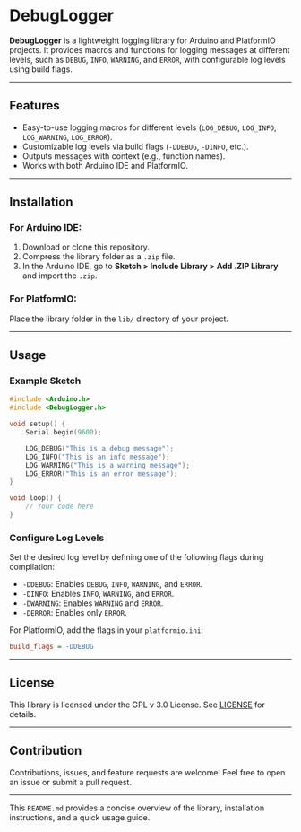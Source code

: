 # DebugLogger

**DebugLogger** is a lightweight logging library for Arduino and PlatformIO projects. It provides macros and functions for logging messages at different levels, such as `DEBUG`, `INFO`, `WARNING`, and `ERROR`, with configurable log levels using build flags.

---

## Features

- Easy-to-use logging macros for different levels (`LOG_DEBUG`, `LOG_INFO`, `LOG_WARNING`, `LOG_ERROR`).
- Customizable log levels via build flags (`-DDEBUG`, `-DINFO`, etc.).
- Outputs messages with context (e.g., function names).
- Works with both Arduino IDE and PlatformIO.

---

## Installation

### For Arduino IDE:
1. Download or clone this repository.
2. Compress the library folder as a `.zip` file.
3. In the Arduino IDE, go to **Sketch > Include Library > Add .ZIP Library** and import the `.zip`.

### For PlatformIO:
Place the library folder in the `lib/` directory of your project.

---

## Usage

### Example Sketch
```cpp
#include <Arduino.h>
#include <DebugLogger.h>

void setup() {
    Serial.begin(9600);

    LOG_DEBUG("This is a debug message");
    LOG_INFO("This is an info message");
    LOG_WARNING("This is a warning message");
    LOG_ERROR("This is an error message");
}

void loop() {
    // Your code here
}
```

### Configure Log Levels
Set the desired log level by defining one of the following flags during compilation:
- `-DDEBUG`: Enables `DEBUG`, `INFO`, `WARNING`, and `ERROR`.
- `-DINFO`: Enables `INFO`, `WARNING`, and `ERROR`.
- `-DWARNING`: Enables `WARNING` and `ERROR`.
- `-DERROR`: Enables only `ERROR`.

For PlatformIO, add the flags in your `platformio.ini`:
```ini
build_flags = -DDEBUG
```

---

## License

This library is licensed under the GPL v 3.0 License. See [LICENSE](LICENSE) for details.

---

## Contribution

Contributions, issues, and feature requests are welcome! Feel free to open an issue or submit a pull request. 

--- 

This `README.md` provides a concise overview of the library, installation instructions, and a quick usage guide.